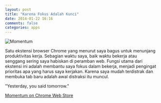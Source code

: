 ```yaml
---
layout: post
title: "Karena Fokus Adalah Kunci"
date: 2014-01-22 16:16
comments: false
categories: apps
---
```


![](http://farm6.staticflickr.com/5532/12082697325_253a4e2881_c.jpg "Momentum")

Satu ekstensi browser Chrome yang menurut saya bagus untuk menunjang produktivitas kerja. Sebagian waktu saya, baik waktu bekerja atau senggang sering saya habiskan di peramban web. Fungsi utama dari ekstensi ini adalah membantu saya fokus dalam bekerja, menjadi pengingat prioritas apa yang harus saya kerjakan. Karena saya mudah terdistrak dan membuka tab baru adalah awal distraksi itu muncul.

"Yesterday, you said tomorrow."

[Momentum on Chrome Web Store](https://chrome.google.com/webstore/detail/momentum/laookkfknpbbblfpciffpaejjkokdgca/related)